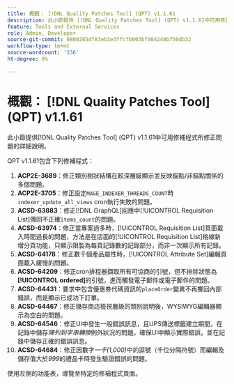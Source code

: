 ```yaml
---
title: 概觀： [!DNL Quality Patches Tool] (QPT) v1.1.61
description: 此小節提供 [!DNL Quality Patches Tool] (QPT) v1.1.61中可用修補程式所修正問題的詳細說明。
feature: Tools and External Services
role: Admin, Developer
source-git-commit: 0800285df83eb3e3ffcfb003bf984248b750db32
workflow-type: tm+mt
source-wordcount: '336'
ht-degree: 0%

---
```


# 概觀： [!DNL Quality Patches Tool] (QPT) v1.1.61

此小節提供[!DNL Quality Patches Tool] (QPT) v1.1.61中可用修補程式所修正問題的詳細說明。

QPT v1.1.61包含下列修補程式：

1. **ACP2E-3689**：修正類別樹狀結構在較深層級顯示並反映錨點/非錨點關係的多個問題。
1. **ACP2E-3705**：修正設定`MAGE_INDEXER_THREADS_COUNT`時`indexer_update_all_views` cron執行失敗的問題。
1. **ACSD-63883**：修正[!DNL GraphQL]回應中[!UICONTROL Requisition List]傳回不正確`items_count`的問題。
1. **ACSD-63974**：修正當專案過多時，[!UICONTROL Requisition List]頁面載入時間過長的問題，方法是在店面的[!UICONTROL Requisition List]格線新增分頁功能，只顯示限製為每頁記錄數的記錄部分，而非一次顯示所有記錄。
1. **ACSD-64178**：修正數千個產品屬性時，[!UICONTROL Attribute Set]編輯頁面載入緩慢的問題。
1. **ACSD-64209**：修正cron排程器擷取所有可協商的引號，但不排除狀態為&#x200B;**[!UICONTROL ordered]**&#x200B;的引號，進而觸發電子郵件或電子郵件的問題。
1. **ACSD-64431**：要求中包含優惠券代碼資訊的`placeOrder`變異不再擲回內部錯誤，而是顯示已成功下訂單。
1. **ACSD-64467**：修正儲存商店檢視層級的類別說明後，WYSIWYG編輯器顯示為空白的問題。
1. **ACSD-64546**：修正UI中發生一般錯誤訊息，且UPS傳送標籤建立期間，在記錄中儲存&#x200B;*陣列到字串轉換*&#x200B;例外狀況的問題，確保UI中顯示實際錯誤，並在記錄中儲存正確的錯誤訊息。
1. **ACSD-64684**：修正因數字&#x200B;*一千(1,000)*&#x200B;中的逗號（千位分隔符號）而編輯及儲存值大於&#x200B;*999*&#x200B;的禮品卡時發生驗證錯誤的問題。

使用左側的功能表，導覽至特定的修補程式頁面。

